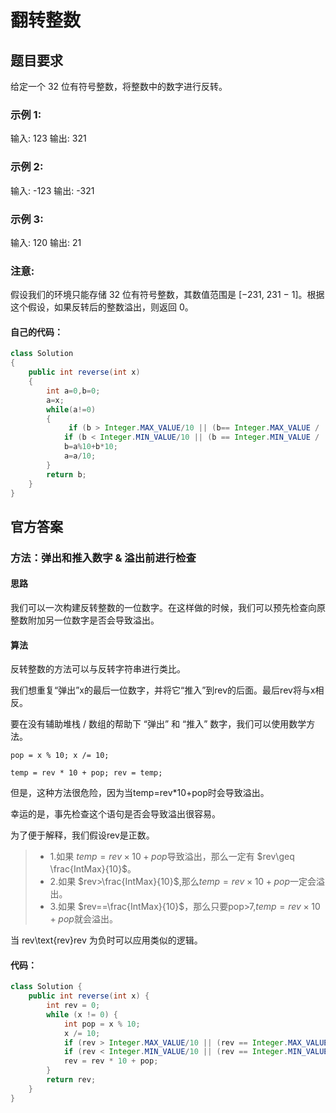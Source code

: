 # 翻转整数
## 题目要求
给定一个 32 位有符号整数，将整数中的数字进行反转。

### 示例 1:

输入: 123
输出: 321

### 示例 2:

输入: -123
输出: -321

### 示例 3:

输入: 120
输出: 21

### 注意:

假设我们的环境只能存储 32 位有符号整数，其数值范围是 [−231,  231 − 1]。根据这个假设，如果反转后的整数溢出，则返回 0。
#### 自己的代码：
```Java
class Solution
{
    public int reverse(int x)
    {
        int a=0,b=0;
        a=x;
        while(a!=0)
        {
             if (b > Integer.MAX_VALUE/10 || (b== Integer.MAX_VALUE /               10 && a > 7)) return 0;
            if (b < Integer.MIN_VALUE/10 || (b == Integer.MIN_VALUE /               10 && a < -8)) return 0;
            b=a%10+b*10;
            a=a/10;
        }
        return b;
    }
}
```
## 官方答案
### 方法：弹出和推入数字 & 溢出前进行检查

#### 思路

我们可以一次构建反转整数的一位数字。在这样做的时候，我们可以预先检查向原整数附加另一位数字是否会导致溢出。

#### 算法

反转整数的方法可以与反转字符串进行类比。

我们想重复“弹出”x的最后一位数字，并将它“推入”到rev的后面。最后rev将与x相反。

要在没有辅助堆栈 / 数组的帮助下 “弹出” 和 “推入” 数字，我们可以使用数学方法。

`pop = x % 10;
x /= 10;`

`temp = rev * 10 + pop;
rev = temp;`

但是，这种方法很危险，因为当temp=rev*10+pop时会导致溢出。

幸运的是，事先检查这个语句是否会导致溢出很容易。

为了便于解释，我们假设rev是正数。
> * 1.如果 $temp=rev\times10+pop$导致溢出，那么一定有 $rev\geq \frac{IntMax}{10}$。
> * 2.如果 $rev>\frac{IntMax}{10}$,那么$temp=rev\times10+pop$一定会溢出。
> * 3.如果 $rev==\frac{IntMax}{10}$，那么只要pop>7,$temp=rev\times10+pop$就会溢出。

当 rev\text{rev}rev 为负时可以应用类似的逻辑。
#### 代码：
```java
class Solution {
    public int reverse(int x) {
        int rev = 0;
        while (x != 0) {
            int pop = x % 10;
            x /= 10;
            if (rev > Integer.MAX_VALUE/10 || (rev == Integer.MAX_VALUE / 10 && pop > 7)) return 0;
            if (rev < Integer.MIN_VALUE/10 || (rev == Integer.MIN_VALUE / 10 && pop < -8)) return 0;
            rev = rev * 10 + pop;
        }
        return rev;
    }
}
```

